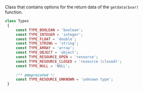 Class that contains options for the return data of the `getdata($var)` function.

```php
class Types
 {
     const TYPE_BOOLEAN = 'boolean';
     const TYPE_INTEGER = 'integer';
     const TYPE_FLOAT = 'double';
     const TYPE_STRING = 'string';
     const TYPE_ARRAY = 'array';
     const TYPE_OBJECT = 'object';
     const TYPE_RESOURCE_OPEN = 'resource';
     const TYPE_RESOURCE_CLOSED = 'resource (closed)';
     const TYPE_NULL = 'NULL';
 
     /** @deprecated */
     const TYPE_RESOURCE_UNKNOWN = 'unknown type';
 }
```